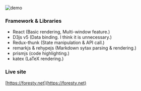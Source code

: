 ![demo](https://tectimage.s3.ap-northeast-2.amazonaws.com/2891616922575100.gif)

### Framework & Libraries

* React (Basic rendering, Multi-window feature.)
* D3js v5 (Data binding. I think it is unnecessary.)
* Redux-thunk (State manipulation & API call.)
* remarkjs & rehypejs (Markdown sytax parsing & rendering.)
* prismjs (code highlighting.)
* katex (LaTeX rendering.)

### Live site

[https://foresty.net](https://foresty.net)
